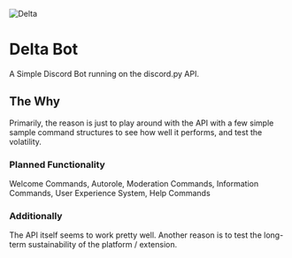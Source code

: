 ![Delta](https://cdn.discordapp.com/avatars/481923206848970803/394817ba790d2fbb9c36715a7ec00576.png)


# Delta Bot
A Simple Discord Bot running on the discord.py API.

## The Why
Primarily, the reason is just to play around with the API with a few simple sample command structures to see how well it performs, and test the volatility.

### Planned Functionality
Welcome Commands, Autorole, Moderation Commands, Information Commands, User Experience System, Help Commands 

### Additionally
The API itself seems to work pretty well. Another reason is to test the long-term sustainability of the platform / extension.
